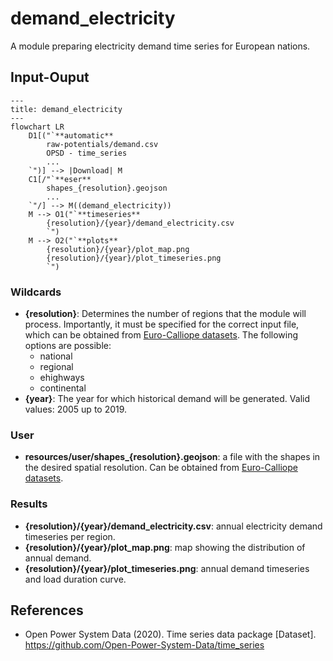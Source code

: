 <!-- Please provide a concise summary of the module in this section. -->
<!-- --8<-- [start:intro] -->
# demand_electricity

A module preparing electricity demand time series for European nations.

<!-- --8<-- [end:intro] -->

## Input-Ouput

<!-- Please fill in this diagram including: wildcards, user resources and final results. -->
<!-- --8<-- [start:mermaid] -->

```mermaid
---
title: demand_electricity
---
flowchart LR
    D1[("`**automatic**
        raw-potentials/demand.csv
        OPSD - time_series
        ...
    `")] --> |Download| M
    C1[/"`**eser**
        shapes_{resolution}.geojson
        ...
    `"/] --> M((demand_electricity))
    M --> O1("`**timeseries**
        {resolution}/{year}/demand_electricity.csv
        `")
    M --> O2("`**plots**
        {resolution}/{year}/plot_map.png
        {resolution}/{year}/plot_timeseries.png
        `")
```
<!-- --8<-- [end:mermaid] -->

### Wildcards

<!-- Please explain what wildcards are required by users here. -->
<!-- --8<-- [start:wildcards] -->
- **{resolution}**: Determines the number of regions that the module will process. Importantly, it must be specified for the correct input file, which can be obtained from [Euro-Calliope datasets](https://zenodo.org/records/6600619). The following options are possible:
    - national
    - regional
    - ehighways
    - continental
- **{year}**: The year for which historical demand will be generated. Valid values: 2005 up to 2019.
<!-- --8<-- [end:wildcards] -->

### User

<!-- Please briefly explain user resources here. -->
<!-- --8<-- [start:user] -->

- **resources/user/shapes_{resolution}.geojson**: a file with the shapes in the desired spatial resolution. Can be obtained from [Euro-Calliope datasets](https://zenodo.org/records/6600619).

<!-- --8<-- [end:user] -->

### Results

<!-- Please briefly explain final result files here. -->
<!-- --8<-- [start:results] -->

- **{resolution}/{year}/demand_electricity.csv**: annual electricity demand timeseries per region.
- **{resolution}/{year}/plot_map.png**: map showing the distribution of annual demand.
- **{resolution}/{year}/plot_timeseries.png**: annual demand timeseries and load duration curve.

<!-- --8<-- [end:results]  -->

## References

<!-- Please cite studies and datasets used for this workflow below. -->
<!-- --8<-- [start:references] -->

- Open Power System Data (2020). Time series data package [Dataset]. <https://github.com/Open-Power-System-Data/time_series>

<!-- --8<-- [start:references] -->
